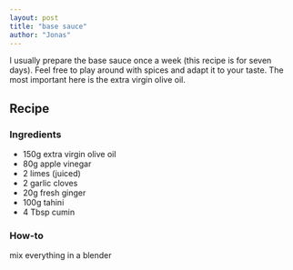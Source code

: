 ```yaml
---
layout: post
title: "base sauce"
author: "Jonas"
---
```

I usually prepare the base sauce once a week (this recipe is for seven days). Feel free to play around with spices and adapt it to your taste. The most important here is the extra virgin olive oil.


## Recipe

### Ingredients

- 150g extra virgin olive oil
- 80g apple vinegar
- 2 limes (juiced)
- 2 garlic cloves
- 20g fresh ginger
- 100g tahini
- 4 Tbsp cumin


### How-to

mix everything in a blender 



